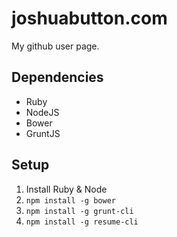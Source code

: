 # joshuabutton.com

My github user page.

## Dependencies

* Ruby
* NodeJS
* Bower
* GruntJS

## Setup

1. Install Ruby & Node
2. `npm install -g bower`
3. `npm install -g grunt-cli`
4. `npm install -g resume-cli`
